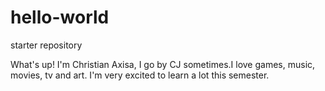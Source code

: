 # hello-world
starter repository


What's up! I'm Christian Axisa, I go by CJ sometimes.I love games, music, movies, tv and art. I'm very excited to learn a lot this semester.

